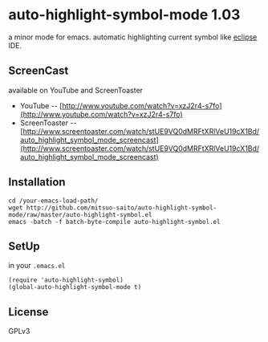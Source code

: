 auto-highlight-symbol-mode 1.03
===============================

a minor mode for emacs.   automatic highlighting current symbol like [eclipse](http://www.eclipse.org) IDE.

ScreenCast
----------

available on YouTube and ScreenToaster

* YouTube -- [http://www.youtube.com/watch?v=xzJ2r4-s7fo](http://www.youtube.com/watch?v=xzJ2r4-s7fo)
* ScreenToaster -- [http://www.screentoaster.com/watch/stUE9VQ0dMRFtXRlVeU19cX1Bd/auto_highlight_symbol_mode_screencast](http://www.screentoaster.com/watch/stUE9VQ0dMRFtXRlVeU19cX1Bd/auto_highlight_symbol_mode_screencast)

Installation
------------

	cd /your-emacs-load-path/
	wget http://github.com/mitsuo-saito/auto-highlight-symbol-mode/raw/master/auto-highlight-symbol.el
	emacs -batch -f batch-byte-compile auto-highlight-symbol.el

SetUp
-----

in your `.emacs.el`

	(require 'auto-highlight-symbol)
	(global-auto-highlight-symbol-mode t)

License
-------
GPLv3